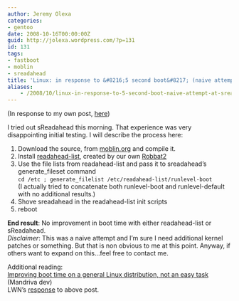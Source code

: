 ```yaml
---
author: Jeremy Olexa
categories:
- gentoo
date: 2008-10-16T00:00:00Z
guid: http://jolexa.wordpress.com/?p=131
id: 131
tags:
- fastboot
- moblin
- sreadahead
title: 'Linux: in response to &#8216;5 second boot&#8217; (naive attempt at sReadahead)'
aliases:
    - /2008/10/linux-in-response-to-5-second-boot-naive-attempt-at-sreadahead/
---
```


(In response to my own post, [here][1])

I tried out sReadahead this morning. That experience was very disappointing initial testing. I will describe the process here:

  1. Download the source, from [moblin.org][2] and compile it.
  2. Install [readahead-list][3], created by our own [Robbat2][4]
  3. Use the file lists from readahead-list and pass it to sreadahead&#8217;s generate_fileset command  
    `cd /etc ; generate_filelist /etc/readahead-list/runlevel-boot`  
    (I actually tried to concatenate both runlevel-boot and runlevel-default with no additional results.)
  4. Shove sreadahead in the readahead-list init scripts
  5. reboot

**End result**: No improvement in boot time with either readahead-list or sReadahead.  
*Disclaimer*: This was a naive attempt and I&#8217;m sure I need additional kernel patches or something. But that is non obvious to me at this point. Anyway, if others want to expand on this&#8230;feel free to contact me.

Additional reading:  
[Improving boot time on a general Linux distribution, not an easy task][5] (Mandriva dev)  
LWN&#8217;s [response][6] to above post.

 [1]: http://blog.jolexa.net/2008/10/14/linux-fastboot-my-bootchart/
 [2]: http://www.moblin.org/downloads/super-read-ahead-002
 [3]: http://packages.gentoo.org/package/sys-apps/readahead-list
 [4]: http://robbat2.livejournal.com/
 [5]: http://blog.crozat.net/2008/09/improving-boot-time-on-general-linux.html
 [6]: http://lwn.net/Articles/300873/